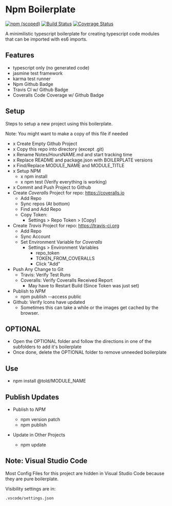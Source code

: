 # Npm Boilerplate

[![npm (scoped)](https://img.shields.io/npm/v/@told/npm-boilerplate.svg)](https://www.npmjs.com/package/@told/npm-boilerplate)
[![Build Status](https://travis-ci.org/toldsoftware/npm-boilerplate.svg?branch=master)](https://travis-ci.org/toldsoftware/npm-boilerplate)
[![Coverage Status](https://coveralls.io/repos/github/toldsoftware/npm-boilerplate/badge.svg)](https://coveralls.io/github/toldsoftware/npm-boilerplate)

A minimilistic typescript boilerplate for creating typescript code modules that can be imported with es6 imports.

## Features

- typescript only (no generated code)
- jasmine test framework
- karma test runner
- Npm Github Badge
- Travis CI w/ Github Badge
- Coveralls Code Coverage w/ Github Badge

## Setup

Steps to setup a new project using this boilerplate.

Note: You might want to make a copy of this file if needed

- x Create Empty Github Project
- x Copy this repo into directory (except .git)
- x Rename Notes/HoursNAME.md and start tracking time
- x Replace README and package.json with BOILERPLATE versions
- x Find/Replace MODULE_NAME and MODULE_TITLE
- x Setup NPM
    - x npm install
    - x npm test (Verify everything is working)
- x Commit and Push Project to Github
- Create *Coveralls* Project for repo: https://coveralls.io
    - Add Repo
    - Sync repos (At bottom)
    - Find and Add Repo
    - Copy Token: 
        - Settings > Repo Token > [Copy]
- Create *Travis* Project for repo: https://travis-ci.org
    - Add Repo
    - Sync Account
    - Set Environment Variable for *Coveralls*
        - Settings > Environment Variables
            - repo_token
            - TOKEN_FROM_COVERALLS
            - Click "Add"
- Push Any Change to Git
    - Travis: Verify Test Runs
    - Coveralls: Verify Coveralls Received Report
        - May have to Restart Build (Since Token was just set)
- Publish to *NPM*
    - npm publish --access public
- Github: Verify Icons have updated
    - Sometimes this can take a while or the images get cached by the browser.

## OPTIONAL

- Open the OPTIONAL folder and follow the directions in one of the subfolders to add it's boilerplate
- Once done, delete the OPTIONAL folder to remove unneeded boilerplate

## Use

- npm install @told/MODULE_NAME

## Publish Updates

- Publish to *NPM*
    - npm version patch
    - npm publish

- Update in Other Projects
    - npm update

## Note: Visual Studio Code

Most Config Files for this project are hidden in Visual Studio Code because they are pure boilerplate. 

Visibility settings are in:

    .vscode/settings.json